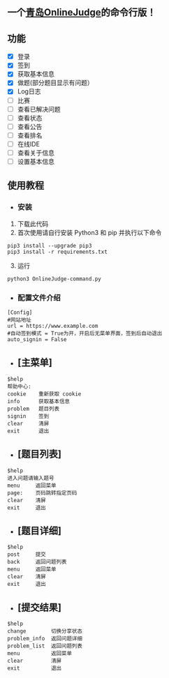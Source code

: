 ## 一个[青岛OnlineJudge](https://github.com/QingdaoU/OnlineJudge)的命令行版！

## 功能
- [x] 登录
- [x] 签到
- [x] 获取基本信息
- [x] 做题(部分题目显示有问题）
- [x] Log日志
- [ ] 比赛
- [ ] 查看已解决问题
- [ ] 查看状态
- [ ] 查看公告
- [ ] 查看排名
- [ ] 在线IDE
- [ ] 查看关于信息
- [ ] 设置基本信息

## 使用教程
- ### 安装
1. 下载此代码
2. 首次使用请自行安装 Python3 和 pip 并执行以下命令
```
pip3 install --upgrade pip3
pip3 install -r requirements.txt
```
3. 运行
```
python3 OnlineJudge-command.py
```
- ### 配置文件介绍
```
[Config]
#网站地址
url = https://www.example.com
#自动签到模式 = True为开，开启后无菜单界面，签到后自动退出
auto_signin = False
```
- ##  [主菜单]
```console
$help
帮助中心:
cookie    重新获取 cookie
info      获取基本信息
problem   题目列表
signin    签到
clear     清屏
exit      退出
```
- ## [题目列表]
```console
$help
进入问题请输入题号
menu     返回菜单
page:    页码跳转指定页码
clear    清屏
exit     退出
  ```
- ## [题目详细]
```console
$help
post     提交
back     返回问题列表
menu     返回菜单
clear    清屏
exit     退出
```
- ## [提交结果]
```console
$help
change        切换分享状态
problem_info  返回问题详细
problem_list  返回问题列表
menu          返回菜单
clear         清屏
exit          退出 
```

